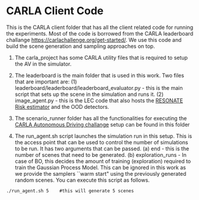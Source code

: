 # CARLA Client Code

This is the CARLA client folder that has all the client related code for running the experiments. Most of the code is borrowed from the CARLA leaderboard challange https://carlachallenge.org/get-started/. We use this code and build the scene generation and sampling approaches on top. 


1. The carla_project has some CARLA utility files that is required to setup the AV in the simulator.

2. The leaderboard is the main folder that is used in this work. Two files that are important are: (1) leaderboard/leaderboard/leaderboard_evaluator.py - this is the main script that sets up the scene in the simulation and runs it. (2) image_agent.py - this is the LEC code that also hosts the [RESONATE Risk estimator](https://github.com/scope-lab-vu/Resonate) and the OOD detectors. 

3. The scenario_runner folder has all the functionalities for executing the [CARLA Autonomous Driving challange](https://carlachallenge.org/) setup can be found in this folder

4. The run_agent.sh script launches the simulation run in this setup. This is the access point that can be used to control the number of simulations to be run. It has two arguments that can be passed. (a) end - this is the number of scenes that need to be generated. (b) exploration_runs - In case of BO, this decides the amount of training (exploration) required to train the Gaussian Process Model. This can be ignored in this work as we provide the samplers ``warm start" using the previously generated random scenes. You can execute this script as follows.

```
./run_agent.sh 5    #this will generate 5 scenes
```
